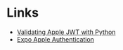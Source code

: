 # Links

* [Validating Apple JWT with Python](https://gist.github.com/davidhariri/b053787aabc9a8a9cc0893244e1549fe)
* [Expo Apple Authentication](https://docs.expo.dev/versions/latest/sdk/apple-authentication/)